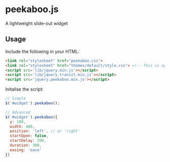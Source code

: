 peekaboo.js
===========

A lightweight slide-out widget

## Usage

Include the following in your HTML:

``` html
<link rel="stylesheet" href="peekaboo.css">
<link rel="stylesheet" href="themes/default/style.css"> <!-- This is optional but recommended -->
<script src='lib/jquery.min.js'></script>
<script src='lib/jquery.transit.min.js'></script>
<script src='jquery.peekaboo.min.js'></script>
```

Initalise the script:
``` javascript
// Simple
$('#widget').peekaboo();

// Advanced
$('#widget').peekaboo({
  y: 100,
  width: 400,
  position: 'left', // or 'right'
  startOpen: false,
  startDelay: 200,
  duration: 300,
  easing: 'ease'
})
```
